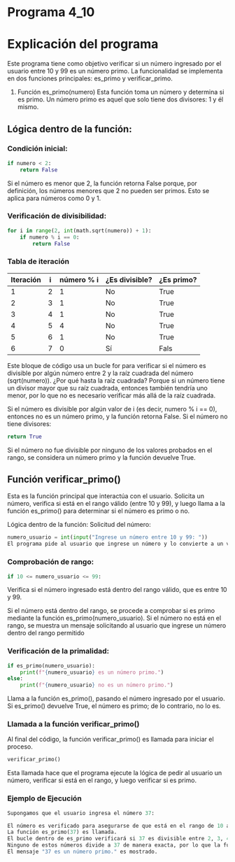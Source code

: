 # Programa 4_10

# Explicación del programa

Este programa tiene como objetivo verificar si un número ingresado por el usuario entre 10 y 99 es un número primo. La funcionalidad se implementa en dos funciones principales: es_primo y verificar_primo.

1. Función es_primo(numero)
Esta función toma un número y determina si es primo. Un número primo es aquel que solo tiene dos divisores: 1 y él mismo.

## Lógica dentro de la función:
### Condición inicial:
``` python
if numero < 2:
    return False
```
Si el número es menor que 2, la función retorna False porque, por definición, los números menores que 2 no pueden ser primos. Esto se aplica para números como 0 y 1.

### Verificación de divisibilidad:
``` python
for i in range(2, int(math.sqrt(numero)) + 1):
    if numero % i == 0:
        return False
```
### Tabla de iteración 
| Iteración | i   | número % i | ¿Es divisible? | ¿Es primo? |
|-----------|-----|------------|----------------|------------|
|     1     |  2  |     1      |      No        |   True     |
|     2     |  3  |     1      |      No        |   True     |
|     3     |  4  |     1      |      No        |   True     |
|     4     |  5  |     4      |      No        |   True     |
|     5     |  6  |     1      |      No        |   True     |
|     6     |  7  |     0      |      Sí        |   Fals


Este bloque de código usa un bucle for para verificar si el número es divisible por algún número entre 2 y la raíz cuadrada del número (sqrt(numero)). ¿Por qué hasta la raíz cuadrada? Porque si un número tiene un divisor mayor que su raíz cuadrada, entonces también tendría uno menor, por lo que no es necesario verificar más allá de la raíz cuadrada.

Si el número es divisible por algún valor de i (es decir, numero % i == 0), entonces no es un número primo, y la función retorna False.
Si el número no tiene divisores:
```python
return True
````
Si el número no fue divisible por ninguno de los valores probados en el rango, se considera un número primo y la función devuelve True.

## Función verificar_primo()
Esta es la función principal que interactúa con el usuario. Solicita un número, verifica si está en el rango válido (entre 10 y 99), y luego llama a la función es_primo() para determinar si el número es primo o no.

Lógica dentro de la función:
Solicitud del número:
```python
numero_usuario = int(input("Ingrese un número entre 10 y 99: "))
El programa pide al usuario que ingrese un número y lo convierte a un valor entero (int).
```

### Comprobación de rango:
```python
if 10 <= numero_usuario <= 99:
```
Verifica si el número ingresado está dentro del rango válido, que es entre 10 y 99.

Si el número está dentro del rango, se procede a comprobar si es primo mediante la función es_primo(numero_usuario).
Si el número no está en el rango, se muestra un mensaje solicitando al usuario que ingrese un número dentro del rango permitido

### Verificación de la primalidad:
```python
if es_primo(numero_usuario):
    print(f"{numero_usuario} es un número primo.")
else:
    print(f"{numero_usuario} no es un número primo.")
```
Llama a la función es_primo(), pasando el número ingresado por el usuario. Si es_primo() devuelve True, el número es primo; de lo contrario, no lo es.

### Llamada a la función verificar_primo()
Al final del código, la función verificar_primo() es llamada para iniciar el proceso.
```python
verificar_primo()
```
Esta llamada hace que el programa ejecute la lógica de pedir al usuario un número, verificar si está en el rango, y luego verificar si es primo.

### Ejemplo de Ejecución
```python
Supongamos que el usuario ingresa el número 37:

El número es verificado para asegurarse de que está en el rango de 10 a 99.
La función es_primo(37) es llamada.
El bucle dentro de es_primo verificará si 37 es divisible entre 2, 3, 4, 5 (ya que la raíz cuadrada de 37 es aproximadamente 6.08).
Ninguno de estos números divide a 37 de manera exacta, por lo que la función retorna True.
El mensaje "37 es un número primo." es mostrado.
```
